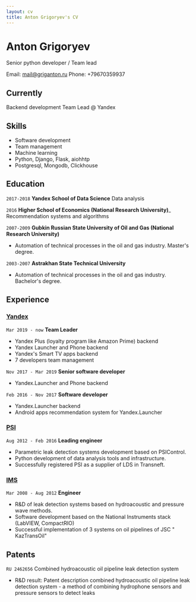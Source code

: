```yaml
---
layout: cv
title: Anton Grigoryev's CV
---
```

# Anton Grigoryev 
Senior python developer / Team lead

<div id="webaddress">
Email: <a href="mail@griganton.ru">mail@griganton.ru</a>
Phone: +79670359937
</div>


## Currently

Backend development Team Lead @ Yandex

## Skills
- Software development
- Team management
- Machine learning 
- Python, Django, Flask, aiohhtp
- Postgresql, Mongodb, Clickhouse 

## Education

`2017-2018`
__Yandex School of Data Science__
Data analysis

`2016`
__Higher School of Economics (National Research University)___
Recommendation systems and algorithms 

`2007-2009`
__Gubkin Russian State University of Oil and Gas (National Research University)__
- Automation of technical processes in the oil and gas industry. Master's degree.

`2003-2007`
__Astrakhan State Technical University__
- Automation of technical processes in the oil and gas industry. Bachelor's degree.

## Experience

### [Yandex](https://www.yandex.com)
`Mar 2019 - now`
__Team Leader__
- Yandex Plus (loyalty program like Amazon Prime) backend
- Yandex Launcher and Phone backend
- Yandex's Smart TV apps backend
- 7 developers team management

`Nov 2017 - Mar 2019`
__Senior software developer__
- Yandex.Launcher and Phone backend

`Feb 2016 - Nov 2017`
__Software developer__
- Yandex.Launcher backend
- Android apps recommendation system for Yandex.Launcher


### [PSI](https://www.psi.de)
`Aug 2012 - Feb 2016`
__Leading engineer__
- Parametric leak detection systems development based on PSIControl.
- Python development of data analysis tools and infrastructure.
- Successfully registered PSI as a supplier of LDS in Transneft.

### [IMS](http://www.imsholding.ru/)
`Mar 2008 - Aug 2012`
__Engineer__
- R&D of leak detection systems based on hydroacoustic and pressure wave methods.
- Software development based on the National Instruments stack (LabVIEW, CompactRIO)
- Successful implementation of 3 systems on oil pipelines of JSC " KazTransOil"

## Patents
`RU 2462656`
Combined hydroacoustic oil pipeline leak detection system
- R&D result: Patent description combined hydroacoustic oil pipeline leak detection system - a method of combining hydrophone sensors and pressure sensors to detect leaks

<!-- ### Footer
Last updated: Oct 2019 
-->

